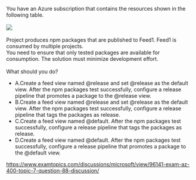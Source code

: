 You have an Azure subscription that contains the resources shown in the following table.<br/><br/><img src="https://img.examtopics.com/az-400/image32.png"/><br/><br/>Project produces npm packages that are published to Feed1. Feed1 is consumed by multiple projects.<br/>You need to ensure that only tested packages are available for consumption. The solution must minimize development effort.<br/><br/>What should you do?<ul><li class="multi-choice-item correct-hidden"><span class="multi-choice-letter" data-choice-letter="A">A.</span>Create a feed view named @release and set @release as the default view. After the npm packages test successfully, configure a release pipeline that promotes a package to the @release view.</li><li class="multi-choice-item"><span class="multi-choice-letter" data-choice-letter="B">B.</span>Create a feed view named @release and set @release as the default view. After the npm packages test successfully, configure a release pipeline that tags the packages as release.</li><li class="multi-choice-item"><span class="multi-choice-letter" data-choice-letter="C">C.</span>Create a feed view named @default. After the npm packages test successfully, configure a release pipeline that tags the packages as release.</li><li class="multi-choice-item"><span class="multi-choice-letter" data-choice-letter="D">D.</span>Create a feed view named @default. After the npm packages test successfully, configure a release pipeline that promotes a package to the @default view.</li></ul><p><a href="https://www.examtopics.com/discussions/microsoft/view/96141-exam-az-400-topic-7-question-88-discussion/">https://www.examtopics.com/discussions/microsoft/view/96141-exam-az-400-topic-7-question-88-discussion/</a></p><script src="https://giscus.app/client.js"                    data-repo="azsamples/az204"                    data-repo-id="R_kgDOMRXzDQ"                    data-category="General"                    data-category-id="DIC_kwDOMRXzDc4Cgi27"                    data-mapping="pathname"                    data-strict="0"                    data-reactions-enabled="0"                    data-emit-metadata="0"                    data-input-position="bottom"                    data-theme="preferred_color_scheme"                    data-lang="en"                    crossorigin="anonymous"                    async>                    </script>